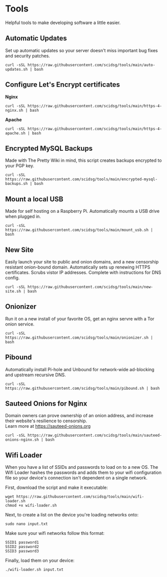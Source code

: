 # Tools

Helpful tools to make developing software a little easier.

## Automatic Updates
Set up automatic updates so your server doesn't miss important bug fixes and security patches.
```
curl -sSL https://raw.githubusercontent.com/scidsg/tools/main/auto-updates.sh | bash
```

## Configure Let's Encrypt certificates
**Nginx**
```
curl -sSL https://raw.githubusercontent.com/scidsg/tools/main/https-4-nginx.sh | bash
```
**Apache**
```
curl -sSL https://raw.githubusercontent.com/scidsg/tools/main/https-4-apache.sh | bash
```

## Encrypted MySQL Backups
Made with The Pretty Wiki in mind, this script creates backups encrypted to your PGP key.
```
curl -sSL https://raw.githubusercontent.com/scidsg/tools/main/encrypted-mysql-backups.sh | bash
```

## Mount a local USB
Made for self hosting on a Raspberry Pi. Automatically mounts a USB drive when plugged in.
```
curl -sSL https://raw.githubusercontent.com/scidsg/tools/main/mount_usb.sh | bash
```

## New Site
Easily launch your site to public and onion domains, and a new censorship resistant onion-bound domain. Automatically sets up renewing HTTPS certificates. Scrubs vistor IP addresses. Complete with instructions for DNS config.
```
curl -sSL https://raw.githubusercontent.com/scidsg/tools/main/new-site.sh | bash
```

## Onionizer
Run it on a new install of your favorite OS, get an nginx servre with a Tor onion service. 
```
curl -sSL https://raw.githubusercontent.com/scidsg/tools/main/onionizer.sh | bash
```


## Pibound
Automatically install Pi-hole and Unbound for network-wide ad-blocking and upstream recursive DNS. 
```
curl -sSL https://raw.githubusercontent.com/scidsg/tools/main/pibound.sh | bash
```

## Sauteed Onions for Nginx
Domain owners can prove ownership of an onion address, and increase their website's resilience to censorship.  
Learn more at https://sauteed-onions.org
```
curl -sSL https://raw.githubusercontent.com/scidsg/tools/main/sauteed-onions-nginx.sh | bash
```

## Wifi Loader
When you have a list of SSIDs and passwords to load on to a new OS. The Wifi Loader hashes the passwords and adds them to your wifi configuration file so your device's connection isn't dependent on a single network.

First, download the script and make it executable:
```
wget https://raw.githubusercontent.com/scidsg/tools/main/wifi-loader.sh
chmod +x wifi-loader.sh
```

Next, to create a list on the device you're loading networks onto:
```
sudo nano input.txt
```

Make sure your wifi networks follow this format:
```
SSID1 password1
SSID2 password2
SSID3 password3
```

Finally, load them on your device:
```
./wifi-loader.sh input.txt
```

